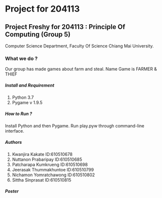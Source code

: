 # Project for 204113 #
## Project Freshy for 204113 : Principle Of Computing (Group 5)
Computer Science Department, Faculty Of Science 
Chiang Mai University.
### What we do ?
Our group has made games about farm and steal. Name Game is FARMER & THIEF 
##### Install and Requirement
1. Python 3.7 
2. Pygame v 1.9.5
##### How to Run ?
Install Python and then Pygame. Run play.pyw through command-line interface.
##### Authors
1. Kwanjira Kakate ID:610510678
2. Nuttanon Prabaripay ID:610510685
3. Patcharapa Kumkrueng ID:610510698
4. Jeerasak Thummakhuntoe ID:610510799
5. Nichamon Yomratchawong ID:610510802
6. Sittha Sinprasat ID:610510815
##### Poster
